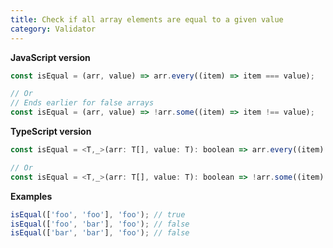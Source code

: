 ```yaml
---
title: Check if all array elements are equal to a given value
category: Validator
---
```


**JavaScript version**

```js
const isEqual = (arr, value) => arr.every((item) => item === value);

// Or
// Ends earlier for false arrays
const isEqual = (arr, value) => !arr.some((item) => item !== value);
```

**TypeScript version**

```js
const isEqual = <T,_>(arr: T[], value: T): boolean => arr.every((item) => item === value);

// Or
const isEqual = <T,_>(arr: T[], value: T): boolean => !arr.some((item) => item !== value);
```

**Examples**

```js
isEqual(['foo', 'foo'], 'foo'); // true
isEqual(['foo', 'bar'], 'foo'); // false
isEqual(['bar', 'bar'], 'foo'); // false
```
